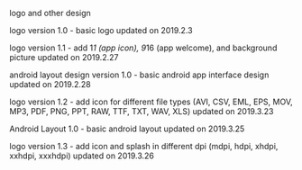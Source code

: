 logo and other design
<for Meerkats>

logo version 1.0 - basic logo
updated on 2019.2.3

logo version 1.1 - add 1*1 (app icon), 9*16 (app welcome), and background picture
updated on 2019.2.27

android layout design version 1.0 - basic android app interface design
updated on 2019.2.28

logo version 1.2 - add icon for different file types (AVI, CSV, EML, EPS, MOV, MP3, PDF, PNG, PPT, RAW, TTF, TXT, WAV, XLS)
updated on 2019.3.23

Android Layout 1.0 - basic android layout
updated on 2019.3.25

logo version 1.3 - add icon and splash in different dpi (mdpi, hdpi, xhdpi, xxhdpi, xxxhdpi)
updated on 2019.3.26
